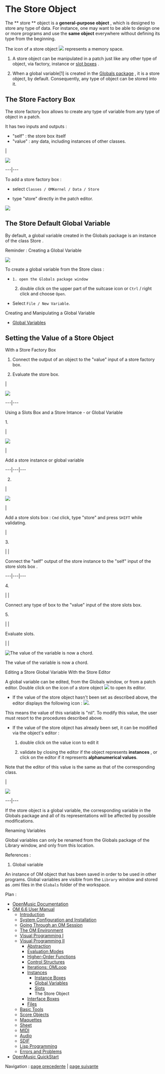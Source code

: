 # The Store Object

The  ** store ** object is a **general-purpose object** , which is designed to
store any type of data. For instance, one may want to be able to design one or
more programs and use the **same object** everywhere without defining its type
from the beginning.

The icon of a store object ![](../res/store_icon.png) represents a memory
space.

  1. A store object can be manipulated in a patch just like any other type of object, via factory, instance or  [ slot boxes](SlotsBox) . 

  2. When a global variable[1] is created in the  [ Globals package](Packages) , it is a store object, by default. Consequently, any type of object can be stored into it. 

## The Store Factory Box

The store factory box allows to create any type of variable from any type of
object in a patch.

It has two inputs and outputs :

  * "self" : the store box itself
  * "value" : any data, including instances of other classes.

|

![](../res/storebox.png)  
  
---|---  
  
To add a store factory box :

  * select `Classes / OMKernel / Data / Store`

  * type "store" directly in the patch editor.

![](../res/addstore.png)

## The Store Default Global Variable

By default, a global variable created in the Globals package is an instance of
the class  Store .

Reminder : Creating a Global Variable

![](../res/new-global_2.png)

To create a global variable from the Store class :

  *     1. open the Globals package window 

    2. double click on the upper part of the suitcase icon or `Ctrl` / right click and choose `Open`.

  * Select `File / New Variable`.

Creating and Manipulating a Global Variable

  * [Global Variables](GlobalVariables)

## Setting the Value of a Store Object

With a Store Factory Box

  1. Connect the output of an object to the "value" input of a store factory box.

  2. Evaluate the store box.

|

![](../res/storefrompatch.png)  
  
---|---  
  
Using a Slots Box and a Store Intance - or Global Variable

1\.

|

![](../res/strobox_icon.png)

|

Add a  store instance or global variable  
  
---|---|---  
  
2.

|

![](../res/slotsstore_icon.png)

|

Add a store slots box : `Cmd` click, type "store" and press `SHIFT` while
validating.  
  
|

3\.

| |

Connect the "self" output of the  store instance  to the "self" input of the
store slots box .  
  
---|---|---  
  
4\.

| |

Connect any type of box to the "value" input of the store slots box.  
  
5\.

| |

Evaluate slots.  
  
| |  
  
![The value of the variable is now a chord.](../res/editorvar.png)

The value of the variable is now a chord.  
  
Editing a Store Global Variable With the Store Editor

A global variable can be edited, from the Globals window, or from a patch
editor. Double click on the icon of a store object ![](../res/store_icon.png)
to open its editor.

  * If the value of the store object hasn't been set as described above, the editor displays the following icon : ![](../res/iconnil_icon.png).

This means the value of this variable is "nil". To modify this value, the user
must resort to the procedures described above.

  * If the value of the store object has already been set, it can be modified via the object's editor : 

    1. double click on the value icon to edit it

    2. validate by closing the editor if the object represents **instances** , or click on the editor if it represents **alphanumerical values**. 

Note that the editor of this value is the same as that of the corresponding
class.

|

[![](../res/retourglobal_1.png)](../res/retourglobal.png "Cliquez pour
agrandir")  
  
---|---  
  
If the store object is a global variable, the corresponding variable in the
Globals package and all of its representations will be affected by possible
modifications.

Renaming Variables

Global variables can only be renamed from the Globals package of the Library
window, and only from this location.

References :

  1. Global variable

An instance of OM object that has been saved in order to be used in other
programs. Global variables are visible from the `Library` window and stored as
.omi files in the `Globals` folder of the workspace.

Plan :

  * [OpenMusic Documentation](OM-Documentation)
  * [OM 6.6 User Manual](OM-User-Manual)
    * [Introduction](00-Sommaire)
    * [System Configuration and Installation](Installation)
    * [Going Through an OM Session](Goingthrough)
    * [The OM Environment](Environment)
    * [Visual Programming I](BasicVisualProgramming)
    * [Visual Programming II](AdvancedVisualProgramming)
      * [Abstraction](Abstraction)
      * [Evaluation Modes](EvalModes)
      * [Higher-Order Functions](HighOrder)
      * [Control Structures](Control)
      * [Iterations: OMLoop](OMLoop)
      * [Instances](Instances)
        * [Instance Boxes](InstanceBoxes)
        * [Global Variables](GlobalVariables)
        * [Slots](SlotsBox)
        * The Store Object
      * [Interface Boxes](InterfaceBoxes)
      * [Files](Files)
    * [Basic Tools](BasicObjects)
    * [Score Objects](ScoreObjects)
    * [Maquettes](Maquettes)
    * [Sheet](Sheet)
    * [MIDI](MIDI)
    * [Audio](Audio)
    * [SDIF](SDIF)
    * [Lisp Programming](Lisp)
    * [Errors and Problems](errors)
  * [OpenMusic QuickStart](QuickStart-Chapters)

Navigation : [page precedente](SlotsBox "page précédente\(Slots\)") |
[page suivante](InterfaceBoxes "page suivante\(Interface Boxes\)")

